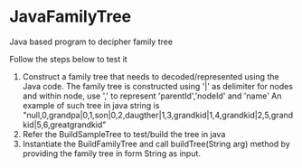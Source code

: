 # JavaFamilyTree
Java based program to decipher family tree

Follow the steps below to test it
1. Construct a family tree that needs to decoded/represented using the Java code. The family tree is constructed using '|' as delimiter for nodes and within node, use ','
to represent 'parentId','nodeId' and 'name'
An example of such tree in java string is "null,0,grandpa|0,1,son|0,2,daugther|1,3,grandkid|1,4,grandkid|2,5,grandkid|5,6,greatgrandkid"
2. Refer the BuildSampleTree to test/build the tree in java
3. Instantiate the BuildFamilyTree and call buildTree(String arg) method by providing the family tree in form String as input. 
